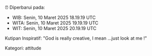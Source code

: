 ⏰ Diperbarui pada:
- WIB: Senin, 10 Maret 2025 18.19.19 UTC
- WITA: Senin, 10 Maret 2025 19.19.19 UTC
- WIT: Senin, 10 Maret 2025 20.19.19 UTC

Kutipan Inspiratif:
"God is really creative, I mean ...just look at me !"


Kategori: attitude

